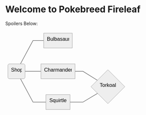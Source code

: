 <!DOCTYPE html>
<html>

<head>
  <meta charset="utf-8">
  <meta name="viewport" content="width=device-width, initial-scale=1.0">
  <title>Welcome file</title>
  <link rel="stylesheet" href="https://stackedit.io/style.css" />
</head>

<body class="stackedit">
  <div class="stackedit__html"><h1 id="welcome-to-pokebreed-fireleaf">Welcome to Pokebreed Fireleaf</h1>
<p>Spoilers Below:</p>
<pre class=" language-mermaid"><svg id="mermaid-svg-e0IZrZ60xxadcddI" width="100%" xmlns="http://www.w3.org/2000/svg" xmlns:xlink="http://www.w3.org/1999/xlink" height="256.1499938964844" style="max-width: 383.9083557128906px;" viewBox="0 0 383.9083557128906 256.1499938964844"><style>#mermaid-svg-e0IZrZ60xxadcddI{font-family:"trebuchet ms",verdana,arial,sans-serif;font-size:16px;fill:#000000;}#mermaid-svg-e0IZrZ60xxadcddI .error-icon{fill:#552222;}#mermaid-svg-e0IZrZ60xxadcddI .error-text{fill:#552222;stroke:#552222;}#mermaid-svg-e0IZrZ60xxadcddI .edge-thickness-normal{stroke-width:2px;}#mermaid-svg-e0IZrZ60xxadcddI .edge-thickness-thick{stroke-width:3.5px;}#mermaid-svg-e0IZrZ60xxadcddI .edge-pattern-solid{stroke-dasharray:0;}#mermaid-svg-e0IZrZ60xxadcddI .edge-pattern-dashed{stroke-dasharray:3;}#mermaid-svg-e0IZrZ60xxadcddI .edge-pattern-dotted{stroke-dasharray:2;}#mermaid-svg-e0IZrZ60xxadcddI .marker{fill:#666;stroke:#666;}#mermaid-svg-e0IZrZ60xxadcddI .marker.cross{stroke:#666;}#mermaid-svg-e0IZrZ60xxadcddI svg{font-family:"trebuchet ms",verdana,arial,sans-serif;font-size:16px;}#mermaid-svg-e0IZrZ60xxadcddI .label{font-family:"trebuchet ms",verdana,arial,sans-serif;color:#000000;}#mermaid-svg-e0IZrZ60xxadcddI .cluster-label text{fill:#333;}#mermaid-svg-e0IZrZ60xxadcddI .cluster-label span{color:#333;}#mermaid-svg-e0IZrZ60xxadcddI .label text,#mermaid-svg-e0IZrZ60xxadcddI span{fill:#000000;color:#000000;}#mermaid-svg-e0IZrZ60xxadcddI .node rect,#mermaid-svg-e0IZrZ60xxadcddI .node circle,#mermaid-svg-e0IZrZ60xxadcddI .node ellipse,#mermaid-svg-e0IZrZ60xxadcddI .node polygon,#mermaid-svg-e0IZrZ60xxadcddI .node path{fill:#eee;stroke:#999;stroke-width:1px;}#mermaid-svg-e0IZrZ60xxadcddI .node .label{text-align:center;}#mermaid-svg-e0IZrZ60xxadcddI .node.clickable{cursor:pointer;}#mermaid-svg-e0IZrZ60xxadcddI .arrowheadPath{fill:#333333;}#mermaid-svg-e0IZrZ60xxadcddI .edgePath .path{stroke:#666;stroke-width:1.5px;}#mermaid-svg-e0IZrZ60xxadcddI .flowchart-link{stroke:#666;fill:none;}#mermaid-svg-e0IZrZ60xxadcddI .edgeLabel{background-color:white;text-align:center;}#mermaid-svg-e0IZrZ60xxadcddI .edgeLabel rect{opacity:0.5;background-color:white;fill:white;}#mermaid-svg-e0IZrZ60xxadcddI .cluster rect{fill:hsl(210,66.6666666667%,95%);stroke:#26a;stroke-width:1px;}#mermaid-svg-e0IZrZ60xxadcddI .cluster text{fill:#333;}#mermaid-svg-e0IZrZ60xxadcddI .cluster span{color:#333;}#mermaid-svg-e0IZrZ60xxadcddI div.mermaidTooltip{position:absolute;text-align:center;max-width:200px;padding:2px;font-family:"trebuchet ms",verdana,arial,sans-serif;font-size:12px;background:hsl(-160,0%,93.3333333333%);border:1px solid #26a;border-radius:2px;pointer-events:none;z-index:100;}#mermaid-svg-e0IZrZ60xxadcddI:root{--mermaid-font-family:"trebuchet ms",verdana,arial,sans-serif;}#mermaid-svg-e0IZrZ60xxadcddI flowchart{fill:apa;}</style><g><g class="output"><g class="clusters"></g><g class="edgePaths"><g class="edgePath LS-Shop LE-Bulbasaur" style="opacity: 1;" id="L-Shop-Bulbasaur"><path class="path" d="M47.5276358378103,104.71665954589844L86.94999694824219,31.35832977294922L120.7249984741211,31.35832977294922" marker-end="url(https://stackedit.io/app#arrowhead997)" style="fill:none"></path><defs><marker id="arrowhead997" viewBox="0 0 10 10" refX="9" refY="5" markerUnits="strokeWidth" markerWidth="8" markerHeight="6" orient="auto"><path d="M 0 0 L 10 5 L 0 10 z" class="arrowheadPath" style="stroke-width: 1px; stroke-dasharray: 1px, 0px;"></path></marker></defs></g><g class="edgePath LS-Shop LE-Charmander" style="opacity: 1;" id="L-Shop-Charmander"><path class="path" d="M61.94999694824219,128.07498931884766L86.94999694824219,128.07498931884766L111.94999694824219,128.07498931884766" marker-end="url(https://stackedit.io/app#arrowhead998)" style="fill:none"></path><defs><marker id="arrowhead998" viewBox="0 0 10 10" refX="9" refY="5" markerUnits="strokeWidth" markerWidth="8" markerHeight="6" orient="auto"><path d="M 0 0 L 10 5 L 0 10 z" class="arrowheadPath" style="stroke-width: 1px; stroke-dasharray: 1px, 0px;"></path></marker></defs></g><g class="edgePath LS-Charmander LE-Torkoal" style="opacity: 1;" id="L-Charmander-Torkoal"><path class="path" d="M219.18333435058594,128.07498931884766L244.18333435058594,128.07498931884766L290.04716274567164,156.56948917083218" marker-end="url(https://stackedit.io/app#arrowhead999)" style="fill:none"></path><defs><marker id="arrowhead999" viewBox="0 0 10 10" refX="9" refY="5" markerUnits="strokeWidth" markerWidth="8" markerHeight="6" orient="auto"><path d="M 0 0 L 10 5 L 0 10 z" class="arrowheadPath" style="stroke-width: 1px; stroke-dasharray: 1px, 0px;"></path></marker></defs></g><g class="edgePath LS-Shop LE-Squirtle" style="opacity: 1;" id="L-Shop-Squirtle"><path class="path" d="M47.5276358378103,151.43331909179688L86.94999694824219,224.7916488647461L127.59166717529297,224.7916488647461" marker-end="url(https://stackedit.io/app#arrowhead1000)" style="fill:none"></path><defs><marker id="arrowhead1000" viewBox="0 0 10 10" refX="9" refY="5" markerUnits="strokeWidth" markerWidth="8" markerHeight="6" orient="auto"><path d="M 0 0 L 10 5 L 0 10 z" class="arrowheadPath" style="stroke-width: 1px; stroke-dasharray: 1px, 0px;"></path></marker></defs></g><g class="edgePath LS-Squirtle LE-Torkoal" style="opacity: 1;" id="L-Squirtle-Torkoal"><path class="path" d="M203.54166412353516,224.7916488647461L244.18333435058594,224.7916488647461L290.0471646328387,197.2971478481707" marker-end="url(https://stackedit.io/app#arrowhead1001)" style="fill:none"></path><defs><marker id="arrowhead1001" viewBox="0 0 10 10" refX="9" refY="5" markerUnits="strokeWidth" markerWidth="8" markerHeight="6" orient="auto"><path d="M 0 0 L 10 5 L 0 10 z" class="arrowheadPath" style="stroke-width: 1px; stroke-dasharray: 1px, 0px;"></path></marker></defs></g></g><g class="edgeLabels"><g class="edgeLabel" style="opacity: 1;" transform=""><g transform="translate(0,0)" class="label"><rect rx="0" ry="0" width="0" height="0"></rect><foreignObject width="0" height="0"><div xmlns="http://www.w3.org/1999/xhtml" style="display: inline-block; white-space: nowrap;"><span id="L-L-Shop-Bulbasaur" class="edgeLabel L-LS-Shop' L-LE-Bulbasaur"></span></div></foreignObject></g></g><g class="edgeLabel" style="opacity: 1;" transform=""><g transform="translate(0,0)" class="label"><rect rx="0" ry="0" width="0" height="0"></rect><foreignObject width="0" height="0"><div xmlns="http://www.w3.org/1999/xhtml" style="display: inline-block; white-space: nowrap;"><span id="L-L-Shop-Charmander" class="edgeLabel L-LS-Shop' L-LE-Charmander"></span></div></foreignObject></g></g><g class="edgeLabel" style="opacity: 1;" transform=""><g transform="translate(0,0)" class="label"><rect rx="0" ry="0" width="0" height="0"></rect><foreignObject width="0" height="0"><div xmlns="http://www.w3.org/1999/xhtml" style="display: inline-block; white-space: nowrap;"><span id="L-L-Charmander-Torkoal" class="edgeLabel L-LS-Charmander' L-LE-Torkoal"></span></div></foreignObject></g></g><g class="edgeLabel" style="opacity: 1;" transform=""><g transform="translate(0,0)" class="label"><rect rx="0" ry="0" width="0" height="0"></rect><foreignObject width="0" height="0"><div xmlns="http://www.w3.org/1999/xhtml" style="display: inline-block; white-space: nowrap;"><span id="L-L-Shop-Squirtle" class="edgeLabel L-LS-Shop' L-LE-Squirtle"></span></div></foreignObject></g></g><g class="edgeLabel" style="opacity: 1;" transform=""><g transform="translate(0,0)" class="label"><rect rx="0" ry="0" width="0" height="0"></rect><foreignObject width="0" height="0"><div xmlns="http://www.w3.org/1999/xhtml" style="display: inline-block; white-space: nowrap;"><span id="L-L-Squirtle-Torkoal" class="edgeLabel L-LS-Squirtle' L-LE-Torkoal"></span></div></foreignObject></g></g></g><g class="nodes"><g class="node default" style="opacity: 1;" id="flowchart-Shop-4124" transform="translate(34.974998474121094,128.07498931884766)"><rect rx="5" ry="5" x="-26.974998474121094" y="-23.35832977294922" width="53.94999694824219" height="46.71665954589844" class="label-container"></rect><g class="label" transform="translate(0,0)"><g transform="translate(-16.974998474121094,-13.358329772949219)"><foreignObject width="33.94999694824219" height="26.716659545898438"><div xmlns="http://www.w3.org/1999/xhtml" style="display: inline-block; white-space: nowrap;">Shop</div></foreignObject></g></g></g><g class="node default" style="opacity: 1;" id="flowchart-Bulbasaur-4125" transform="translate(165.56666564941406,31.35832977294922)"><rect rx="0" ry="0" x="-44.84166717529297" y="-23.35832977294922" width="89.68333435058594" height="46.71665954589844" class="label-container"></rect><g class="label" transform="translate(0,0)"><g transform="translate(-34.84166717529297,-13.358329772949219)"><foreignObject width="69.68333435058594" height="26.716659545898438"><div xmlns="http://www.w3.org/1999/xhtml" style="display: inline-block; white-space: nowrap;">Bulbasaur</div></foreignObject></g></g></g><g class="node default" style="opacity: 1;" id="flowchart-Charmander-4127" transform="translate(165.56666564941406,128.07498931884766)"><rect rx="0" ry="0" x="-53.616668701171875" y="-23.35832977294922" width="107.23333740234375" height="46.71665954589844" class="label-container"></rect><g class="label" transform="translate(0,0)"><g transform="translate(-43.616668701171875,-13.358329772949219)"><foreignObject width="87.23333740234375" height="26.716659545898438"><div xmlns="http://www.w3.org/1999/xhtml" style="display: inline-block; white-space: nowrap;">Charmander</div></foreignObject></g></g></g><g class="node default" style="opacity: 1;" id="flowchart-Torkoal-4128" transform="translate(322.5458335876465,176.43331909179688)"><polygon points="53.36249771118164,0 106.72499542236328,-53.36249771118164 53.36249771118164,-106.72499542236328 0,-53.36249771118164" transform="translate(-53.36249771118164,53.36249771118164)" class="label-container"></polygon><g class="label" transform="translate(0,0)"><g transform="translate(-25.933334350585938,-13.358329772949219)"><foreignObject width="51.866668701171875" height="26.716659545898438"><div xmlns="http://www.w3.org/1999/xhtml" style="display: inline-block; white-space: nowrap;">Torkoal</div></foreignObject></g></g></g><g class="node default" style="opacity: 1;" id="flowchart-Squirtle-4130" transform="translate(165.56666564941406,224.7916488647461)"><rect rx="0" ry="0" x="-37.974998474121094" y="-23.35832977294922" width="75.94999694824219" height="46.71665954589844" class="label-container"></rect><g class="label" transform="translate(0,0)"><g transform="translate(-27.974998474121094,-13.358329772949219)"><foreignObject width="55.94999694824219" height="26.716659545898438"><div xmlns="http://www.w3.org/1999/xhtml" style="display: inline-block; white-space: nowrap;">Squirtle</div></foreignObject></g></g></g></g></g></g></svg></pre>
</div>
</body>

</html>
